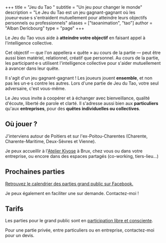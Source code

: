+++
title = "Jeu du Tao "
subtitle = "Un jeu pour changer le monde"
description = "Le Jeu du Tao est un jeu gagnant-gagnant où les joueur·euse·s s'entraident mutuellement pour atteindre leurs objectifs personnels ou professionnels"
aliases = ["taoanimation", "tao"]
author = "Alban Dericbourg"
type = "page"
+++

Le Jeu du Tao vous aide à **atteindre votre objectif** en faisant appel à l'intelligence collective.

Cet objectif — que l'on appellera « quête » au cours de la partie — peut être aussi bien matériel, relationnel, créatif que personnel. Au cours de la partie, les participant·e·s utilisent l'intelligence collective pour s'aider mutuellement à avancer dans leur quête.

Il s'agit d'un jeu gagnant-gagnant ! Les joueurs jouent **ensemble**, et non pas les un·e·s contre les autres. Lors d'une partie de Jeu du Tao, votre seul adversaire, c'est vous-même.

Le Jeu vous invite à coopérer et à échanger avec bienveillance, qualité d'écoute, liberté de parole et clarté. Il s'adresse aussi bien aux **particuliers** qu'aux **entreprises**, pour des **quêtes individuelles ou collectives**.

## Où jouer ?

J'interviens autour de Poitiers et sur l'ex-Poitou-Charentes (Charente, Charente-Maritime, Deux-Sèvres et Vienne).

Je peux accueillir à l'[Atelier Kiyose](https://www.latelierkiyose.fr/) à Brux, chez vous ou dans votre entreprise, ou encore dans des espaces partagés (co-working, tiers-lieu...)

## Prochaines parties

[Retrouvez le calendrier des parties grand public sur Facebook.](https://www.facebook.com/adcoop.alban.dericbourg/events)

Je peux également en faciliter une sur demande. Contactez-moi !

## Tarifs

Les parties pour le grand public sont en [participation libre et consciente](https://www.participation-consciente.info/).

Pour une partie privée, entre particuliers ou en entreprise, contactez-moi pour un devis.
